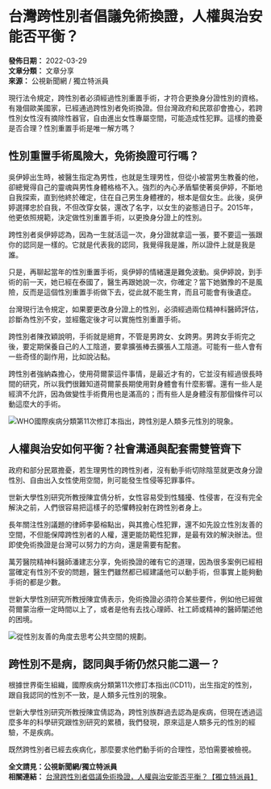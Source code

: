# 台灣跨性別者倡議免術換證，人權與治安能否平衡？

**發佈日期：** 2022-03-29  
**文章分類：** 文章分享  
**來源：** 公視新聞網 / 獨立特派員  

現行法令規定，跨性別者必須經過性別重置手術，才符合更換身分證性別的資格。有幾個歐美國家，已經通過跨性別者免術換證。但台灣政府和民眾卻會擔心，若跨性別女性沒有摘除性器官，自由進出女性專屬空間，可能造成性犯罪。這樣的擔憂是否合理？性別重置手術是唯一解方嗎？

## 性別重置手術風險大，免術換證可行嗎？

吳伊婷出生時，被醫生指定為男性，也就是生理男性，但從小被當男生教養的他，卻總覺得自己的靈魂與男性身體格格不入。強烈的內心矛盾驅使著吳伊婷，不斷地自我探索，直到他終於確定，住在自己男生身體裡的，根本是個女生。此後，吳伊婷選擇忠於自我，不但改穿女裝，還改了名字，以女生的姿態過日子。2015年，他更依照規範，決定做性別重置手術，以更換身分證上的性別。

跨性別者吳伊婷認為，因為一生就活這一次，身分證就拿這一張，要不要這一張跟你的認同是一樣的。它就是代表我的認同，我覺得我是誰，所以證件上就是我是誰。

只是，再聊起當年的性別重置手術，吳伊婷的情緒還是難免波動。吳伊婷說，到手術的前一天，她已經在泰國了，醫生再跟她說一次，你確定？當下她猶豫的不是風險，反而是這個性別重置手術做下去，從此就不能生育，而且可能會有後遺症。

台灣現行法令規定，如果要更改身分證上的性別，必須經過兩位精神科醫師評估，診斷為性別不安，並經鑑定後才可以實施性別重置手術。

跨性別者陳孜穎說明，手術就是絕育，不管是男跨女、女跨男。男跨女手術完之後，要定期保養自己的人工陰道，要拿擴張棒去擴張人工陰道。可能有一些人會有一些奇怪的副作用，比如說沾黏。

跨性別者強納森擔心，使用荷爾蒙這件事情，是最近才有的，它並沒有經過很長時間的研究，所以我們很難知道荷爾蒙長期使用對身體會有什麼影響。還有一些人是經濟不允許，因為做變性手術費用也是滿高的；而有些人是身體沒有那個條件可以動這麼大的手術。

![WHO國際疾病分類第11次修訂本指出，跨性別是人類多元性別的現象。](https://news-data.pts.org.tw/media/56676/photo.jpg)

## 人權與治安如何平衡？社會溝通與配套需雙管齊下

政府和部分民眾擔憂，若生理男性的跨性別者，沒有動手術切除陰莖就更改身分證性別、自由出入女性使用空間，則可能發生性侵等犯罪事件。

世新大學性別研究所教授陳宜倩分析，女性容易受到性騷擾、性侵害，在沒有完全解決之前，人們很容易把這樣子的恐懼轉投射在跨性別者身上。

長年關注性別議題的律師李晏榕點出，與其擔心性犯罪，還不如先設立性別友善的空間，不但能保障跨性別者的人權，還更能防範性犯罪，是最有效的解決辦法。但即使免術換證是台灣可以努力的方向，還是需要有配套。

萬芳醫院精神科醫師潘建志分享，免術換證的確有它的道理，因為很多案例已經相當確定有性別不安的問題，醫生們雖然都已經建議他可以動手術，但事實上能夠動手術的都是少數。

世新大學性別研究所教授陳宜倩表示，免術換證必須符合某些要件，例如他已經做荷爾蒙治療一定時間以上了，或者是他有去找心理師、社工師或精神的醫師闡述他的困境。

![從性別友善的角度去思考公共空間的規劃。](https://news-data.pts.org.tw/media/56677/photo.jpg)

## 跨性別不是病，認同與手術仍然只能二選一？

根據世界衛生組織，國際疾病分類第11次修訂本指出(ICD11)，出生指定的性別，跟自我認同的性別不一致，是人類多元性別的現象。

世新大學性別研究所教授陳宜倩認為，跨性別族群過去認為是疾病，但現在透過這麼多年的科學研究跟性別研究的累積，我們發現，原來這是人類多元的性別的經驗，不是疾病。

既然跨性別者已經去疾病化，那麼要求他們動手術的合理性，恐怕需要被檢視。

**全文請見：公視新聞網/獨立特派員**  
**相關連結：** [台灣跨性別者倡議免術換證，人權與治安能否平衡？【獨立特派員】](https://news.pts.org.tw/article/573676 "台灣跨性別者倡議免術換證，人權與治安能否平衡？【獨立特派員】")